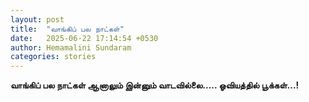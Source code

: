 ```yaml
---
layout: post
title:  "வாங்கிப் பல நாட்கள்"
date:   2025-06-22 17:14:54 +0530
author: Hemamalini Sundaram
categories: stories
---
```


**வாங்கிப் பல நாட்கள் ஆனாலும் இன்னும் வாடவில்லை\..... ஓவியத்தில் பூக்கள்\...!**
